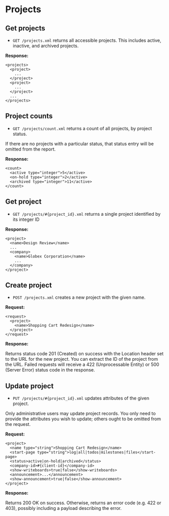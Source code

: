 Projects
========

Get projects
------------

* `GET /projects.xml` returns all accessible projects. This includes active, inactive, and archived projects.

**Response:**

    <projects>
      <project>
        ...
      </project>
      <project>
        ...
      </project>
      ...
    </projects>


Project counts
--------------

* `GET /projects/count.xml` returns a count of all projects, by project status.

If there are no projects with a particular status, that status entry will be omitted from the report.

**Response:**

    <count>
      <active type="integer">5</active>
      <on-hold type="integer">2</active>
      <archived type="integer">11</active>
    </count>

Get project
-----------

* `GET /projects/#{project_id}.xml` returns a single project identified by its integer ID

**Response:**

    <project>
      <name>Design Review</name>
      ...
      <company>
        <name>Globex Corporation</name>
        ...
      </company>
    </project>


Create project
--------------

* `POST /projects.xml` creates a new project with the given name.

**Request:**

    <request>
      <project>
        <name>Shopping Cart Redesign</name>
      </project>
    </request>

**Response:**

Returns status code 201 (Created) on success with the Location header set to the URL for the new project. You can extract the ID of the project from the URL. Failed requests will receive a 422 (Unprocessable Entity) or 500 (Server Error) status code in the response.

Update project
--------------

* `PUT /projects/#{project_id}.xml` updates attributes of the given project. 

Only administrative users may update project records. You only need to provide the attributes you wish to update; others ought to be omitted from the request.

**Request:**

    <project>
      <name type="string">Shopping Cart Redesign</name>
      <start-page type="string">log|all|todos|milestones|files</start-page>
      <status>active|on-hold|archived</status>
      <company-id>#{client-id}</company-id>
      <show-writeboards>true|false</show-writeboards>
      <announcement>...</announcement>
      <show-announcement>true|false</show-announcement>
    </project>

**Response:**

Returns 200 OK on success. Otherwise, returns an error code (e.g. 422 or 403), possibly including a payload describing the error.
